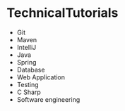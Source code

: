 # TechnicalTutorials
- Git
- Maven
- IntelliJ
- Java
- Spring
- Database
- Web Application
- Testing
- C Sharp
- Software engineering
  
